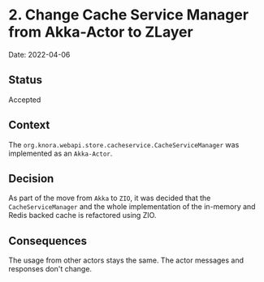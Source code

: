 # 2. Change Cache Service Manager from Akka-Actor to ZLayer

Date: 2022-04-06

## Status

Accepted

## Context

The `org.knora.webapi.store.cacheservice.CacheServiceManager` was implemented as an `Akka-Actor`.

## Decision

As part of the move from `Akka` to `ZIO`, it was decided that the `CacheServiceManager` and the whole implementation of the in-memory and Redis backed cache is refactored using ZIO.

## Consequences

The usage from other actors stays the same. The actor messages and responses don't change.
